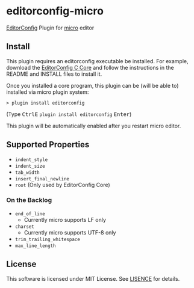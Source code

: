 editorconfig-micro
==================

[EditorConfig][] Plugin for [micro][] editor


Install
-------

This plugin requires an editorconfig executable be installed.
For example, download the [EditorConfig C Core][] and follow the instructions in
the README and INSTALL files to install it.

Once you installed a core program, this plugin can be (will be able to)
installed via micro plugin system:

    > plugin install editorconfig

(Type <kbd>CtrlE</kbd> `plugin install editorconfig` <kbd>Enter</kbd>)

This plugin will be automatically enabled after you restart micro editor.


Supported Properties
--------------------

* `indent_style`
* `indent_size`
* `tab_width`
* `insert_final_newline`
* `root` (Only used by EditorConfig Core)

### On the Backlog

* `end_of_line`
  * Currently micro supports LF only
* `charset`
  * Currently micro supports UTF-8 only
* `trim_trailing_whitespace`
* `max_line_length`



License
-------

This software is licensed under MIT License.
See [LISENCE](LISENCE) for details.



[micro]: https://micro-editor.github.io
[EditorConfig]: http://editorconfig.org
[EditorConfig C Core]: https://github.com/editorconfig/editorconfig-core-c
